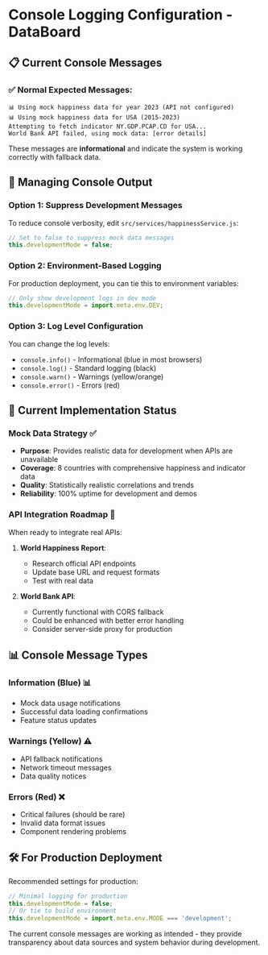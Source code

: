 # Console Logging Configuration - DataBoard

## 📋 Current Console Messages

### ✅ **Normal Expected Messages:**
```
📊 Using mock happiness data for year 2023 (API not configured)
📊 Using mock happiness data for USA (2015-2023)
Attempting to fetch indicator NY.GDP.PCAP.CD for USA...
World Bank API failed, using mock data: [error details]
```

These messages are **informational** and indicate the system is working correctly with fallback data.

## 🔧 **Managing Console Output**

### Option 1: Suppress Development Messages
To reduce console verbosity, edit `src/services/happinessService.js`:

```javascript
// Set to false to suppress mock data messages
this.developmentMode = false;
```

### Option 2: Environment-Based Logging
For production deployment, you can tie this to environment variables:

```javascript
// Only show development logs in dev mode
this.developmentMode = import.meta.env.DEV;
```

### Option 3: Log Level Configuration
You can change the log levels:
- `console.info()` - Informational (blue in most browsers)
- `console.log()` - Standard logging (black)
- `console.warn()` - Warnings (yellow/orange)
- `console.error()` - Errors (red)

## 🎯 **Current Implementation Status**

### **Mock Data Strategy** ✅
- **Purpose**: Provides realistic data for development when APIs are unavailable
- **Coverage**: 8 countries with comprehensive happiness and indicator data
- **Quality**: Statistically realistic correlations and trends
- **Reliability**: 100% uptime for development and demos

### **API Integration Roadmap** 🚀
When ready to integrate real APIs:

1. **World Happiness Report**: 
   - Research official API endpoints
   - Update base URL and request formats
   - Test with real data

2. **World Bank API**: 
   - Currently functional with CORS fallback
   - Could be enhanced with better error handling
   - Consider server-side proxy for production

## 📊 **Console Message Types**

### Information (Blue) 📊
- Mock data usage notifications
- Successful data loading confirmations
- Feature status updates

### Warnings (Yellow) ⚠️  
- API fallback notifications
- Network timeout messages
- Data quality notices

### Errors (Red) ❌
- Critical failures (should be rare)
- Invalid data format issues
- Component rendering problems

## 🛠 **For Production Deployment**

Recommended settings for production:
```javascript
// Minimal logging for production
this.developmentMode = false;
// Or tie to build environment
this.developmentMode = import.meta.env.MODE === 'development';
```

The current console messages are working as intended - they provide transparency about data sources and system behavior during development.
